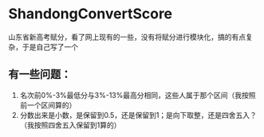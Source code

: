 # ShandongConvertScore
山东省新高考赋分，看了网上现有的一些，没有将赋分进行模块化，搞的有点复杂，于是自己写了一个

## 有一些问题：
1. 名次前0%-3%最低分与3%-13%最高分相同，这些人属于那个区间（我按照前一个区间算的）
2. 分数出来是小数，是保留到0.5，还是保留到1；是向下取整，还是四舍五入？（我按照四舍五入保留到1算的）
